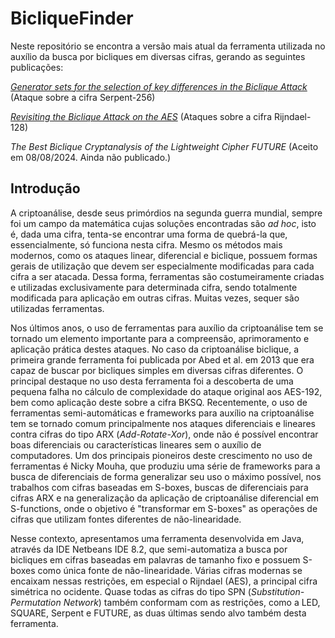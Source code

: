 # BicliqueFinder
Neste repositório se encontra a versão mais atual da ferramenta utilizada no auxílio da busca por bicliques em diversas cifras, gerando as seguintes publicações:

[_Generator sets for the selection of key differences in the Biclique Attack_](https://sol.sbc.org.br/index.php/sbseg/article/view/21654) (Ataque sobre a cifra Serpent-256)

[_Revisiting the Biclique Attack on the AES_](https://sol.sbc.org.br/index.php/sbseg/article/view/27204) (Ataques sobre a cifra Rijndael-128)

_The Best Biclique Cryptanalysis of the Lightweight Cipher FUTURE_ (Aceito em 08/08/2024. Ainda não publicado.)

## Introdução

A criptoanálise, desde seus primórdios na segunda guerra mundial, sempre foi um campo da matemática cujas soluções encontradas são _ad hoc_, isto é, dada uma cifra, tenta-se encontrar uma forma de quebrá-la que, essencialmente, só funciona nesta cifra. Mesmo os métodos mais modernos, como os ataques linear, diferencial e biclique, possuem formas gerais de utilização que devem ser especialmente modificadas para cada cifra a ser atacada. Dessa forma, ferramentas são costumeiramente criadas e utilizadas exclusivamente para determinada cifra, sendo totalmente modificada para aplicação em outras cifras. Muitas vezes, sequer são utilizadas ferramentas.

Nos últimos anos, o uso de ferramentas para auxílio da criptoanálise tem se tornado um elemento importante para a compreensão, aprimoramento e aplicação prática destes ataques. No caso da criptoanálise biclique, a primeira grande ferramenta foi publicada por Abed et al. em 2013 que era capaz de buscar por bicliques simples em diversas cifras diferentes. O principal destaque no uso desta ferramenta foi a descoberta de uma pequena falha no cálculo de complexidade do ataque original aos AES-192, bem como aplicação deste sobre a cifra BKSQ. Recentemente, o uso de ferramentas semi-automáticas e frameworks para auxílio na criptoanálise tem se tornado comum principalmente nos ataques diferenciais e lineares contra cifras do tipo ARX (_Add-Rotate-Xor_), onde não é possível encontrar boas diferenciais ou características lineares sem o auxílio de computadores. Um dos principais pioneiros deste crescimento no uso de ferramentas é Nicky Mouha, que produziu uma série de frameworks para a busca de diferenciais de forma generalizar seu uso o máximo possível, nos trabalhos com cifras baseadas em S-boxes, buscas de diferenciais para cifras ARX e na generalização da aplicação de criptoanálise diferencial em S-functions, onde o objetivo é "transformar em S-boxes" as operações de cifras que utilizam fontes diferentes de não-linearidade. 
    
Nesse contexto, apresentamos uma ferramenta desenvolvida em Java, através da IDE Netbeans IDE 8.2, que semi-automatiza a busca por bicliques em cifras baseadas em palavras de tamanho fixo e possuem S-boxes como única fonte de não-linearidade. Várias cifras modernas se encaixam nessas restrições, em especial o Rijndael (AES), a principal cifra simétrica no ocidente. Quase todas as cifras do tipo SPN (_Substitution-Permutation Network_) também conformam com as restrições, como a LED, SQUARE, Serpent e FUTURE, as duas últimas sendo alvo também desta ferramenta.  

